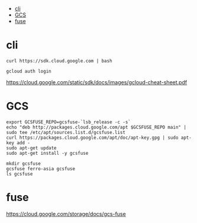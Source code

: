 
<!-- TOC -->

- [cli](#cli)
- [GCS](#gcs)
- [fuse](#fuse)

<!-- /TOC -->

# cli

    curl https://sdk.cloud.google.com | bash

    gcloud auth login

https://cloud.google.com/static/sdk/docs/images/gcloud-cheat-sheet.pdf

# GCS

    export GCSFUSE_REPO=gcsfuse-`lsb_release -c -s`
    echo "deb http://packages.cloud.google.com/apt $GCSFUSE_REPO main" | sudo tee /etc/apt/sources.list.d/gcsfuse.list
    curl https://packages.cloud.google.com/apt/doc/apt-key.gpg | sudo apt-key add -
    sudo apt-get update
    sudo apt-get install -y gcsfuse

    mkdir gcsfuse
    gcsfuse ferro-asia gcsfuse
    ls gcsfuse

# fuse
https://cloud.google.com/storage/docs/gcs-fuse

